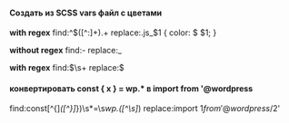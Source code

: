 #### Создать из SCSS vars файл с цветами

__with regex__
find:^\$([^:]+).+
replace:.js_$1 { color: $ $1; }

__without regex__
find:-
replace:_

__with regex__
find:\$\s+
replace:$

#### конвертировать const { x } = wp.* в import from '@wordpress

find:const[^{]*([^}]*\})\s*=\s*wp\.([^\s]*)
replace:import $1 from '@wordpress/$2'
